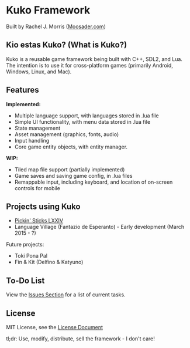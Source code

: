 # Kuko Framework

Built by Rachel J. Morris ([Moosader.com](http://www.moosader.com/))

## Kio estas Kuko? (What is Kuko?)

Kuko is a reusable game framework being built with C++, SDL2, and Lua.  The intention is to use it for cross-platform games (primarily Android, Windows, Linux, and Mac).

## Features

**Implemented:**

* Multiple language support, with languages stored in .lua file
* Simple UI functionality, with menu data stored in .lua file
* State management
* Asset management (graphics, fonts, audio)
* Input handling
* Core game entity objects, with entity manager.

**WIP:**

* Tiled map file support (partially implemented)
* Game saves and saving game config, in .lua files
* Remappable input, including keyboard, and location of on-screen controls for mobile  

## Projects using Kuko

* [Pickin' Sticks LXXIV](https://github.com/Moosader/Pickin-Sticks-LXXIV/)
* Language Village (Fantazio de Esperanto) - Early development (March 2015 - ?)

Future projects:

* Toki Pona Pal
* Fin & Kit (Delfino & Katyuno)

## To-Do List

View the [Issues Section](https://github.com/Rejcx/Kuko/issues) for a list of current tasks.

## License

MIT License, see the [License Document](https://github.com/Rejcx/Kuko/blob/master/LICENSE)

tl;dr: Use, modify, distribute, sell the framework - I don't care!

